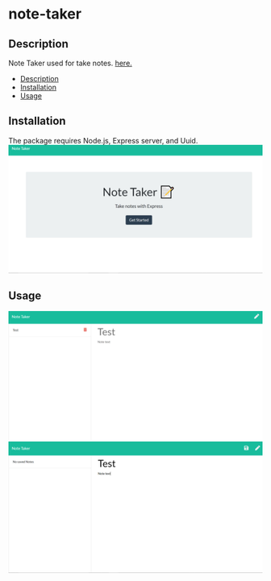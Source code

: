 # note-taker

## Description

 Note Taker used for take notes. <a href = "https://gentle-castle-51599.herokuapp.com/">here.</a>

     
  - [Description](#description)
  - [Installation](#installation)
  - [Usage](#usage)

## Installation

The package requires Node.js, Express server, and Uuid.
<img src = "img\Screenshot (16).png">

## Usage
<img src = "img\Screenshot (18).png">
<img src = "img\Screenshot (19).png">